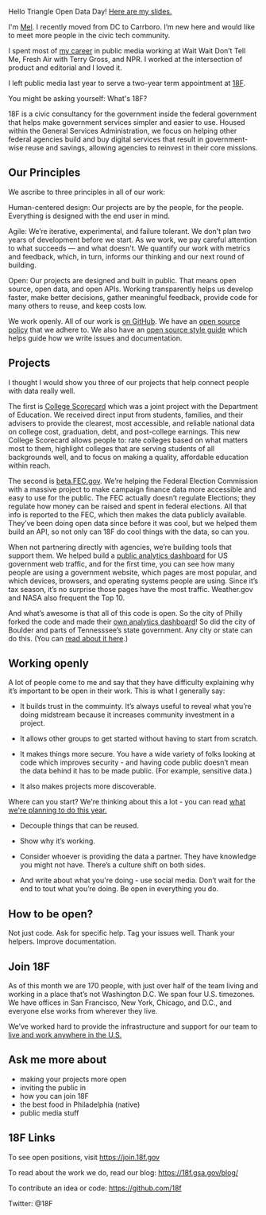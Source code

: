 


Hello Triangle Open Data Day! [Here are my slides.](https://github.com/melodykramer/melodykramer.github.io/blob/master/Copy.of.18F.General.Slides.-.Mel.pdf)

I'm [Mel](http://melodykramer.github.io/). I recently moved from DC to Carrboro. I’m new here and would like to meet more people in the civic tech community. 

I spent most of [my career](http://melodykramer.github.io/cv/) in public media working at Wait Wait Don’t Tell Me, Fresh Air with Terry Gross, and NPR. I worked at the intersection of product and editorial and I loved it.

I left public media last year to serve a two-year term appointment at [18F](https://18f.gsa.gov/).

You might be asking yourself: What's 18F?

18F is a civic consultancy for the government inside the federal government that helps make government services simpler and easier to use. Housed within the General Services Administration, we focus on helping other federal agencies build and buy digital services that result in government-wise reuse and savings, allowing agencies to reinvest in their core missions.

## Our Principles

We ascribe to three principles in all of our work:

Human-centered design: Our projects are by the people, for the people. Everything is designed with the end user in mind. 

Agile: We’re iterative, experimental, and failure tolerant. We don't plan two years of development before we start. As we work, we pay careful attention to what succeeds — and what doesn't. We quantify our work with metrics and feedback, which, in turn, informs our thinking and our next round of building.

Open: Our projects are designed and built in public. That means open source, open data, and open APIs. Working transparently helps us develop faster, make better decisions, gather meaningful feedback, provide code for many others to reuse, and keep costs low.

We work openly. All of our work is [on GitHub](https://github.com/18F). We have an [open source policy](https://github.com/18F/open-source-policy/blob/master/policy.md) that we adhere to. We also have an [open source style guide](https://pages.18f.gov/open-source-guide/) which helps guide how we write issues and documentation.

## Projects 

I thought I would show you three of our projects that help connect people with data really well.

The first is [College Scorecard](https://collegescorecard.ed.gov/) which was a joint project with the Department of Education. We received direct input from students, families, and their advisers to provide the clearest, most accessible, and reliable national data on college cost, graduation, debt, and post-college earnings. This new College Scorecard allows people to: rate colleges based on what matters most to them, highlight colleges that are serving students of all backgrounds well, and to focus on making a quality, affordable education within reach.

The second is [beta.FEC.gov](https://beta.fec.gov/). We’re helping the Federal Election Commission with a massive project to make campaign finance data more accessible and easy to use for the public. The FEC actually doesn’t regulate Elections; they regulate how money can be raised and spent in federal elections. All that info is reported to the FEC, which then makes the data publicly available. They’ve been doing open data since before it was cool, but we helped them build an API, so not only can 18F do cool things with the data, so can you.

When not partnering directly with agencies, we’re building tools that support them. We helped build a [public analytics dashboard](https://analytics.usa.gov/) for US government web traffic, and for the first time, you can see how many people are using a government website, which pages are most popular, and which devices, browsers, and operating systems people are using. Since it’s tax season, it’s no surprise those pages have the most traffic. Weather.gov and NASA also frequent the Top 10.

And what’s awesome is that all of this code is open. So the city of Philly forked the code and made their [own analytics dashboard](http://analytics.phila.gov/)! So did the city of Boulder and parts of Tennesssee’s state government. Any city or state can do this. (You can [read about it here](https://18f.gsa.gov/2016/01/06/tips-for-adapting-analytics-usa-gov/).)

## Working openly

A lot of people come to me and say that they have difficulty explaining why it’s important to be open in their work. This is what I generally say:

- It builds trust in the commuinty. It’s always useful to reveal what you’re doing midstream because it increases community investment in a project. 

- It allows other groups to get started without having to start from scratch.

- It makes things more secure. You have a wide variety of folks looking at code which improves security - and having code public doesn’t mean the data behind it has to be made public. (For example, sensitive data.)

- It also makes projects more discoverable.

Where can you start? We're thinking about this a lot - you can read [what we're planning to do this year.](https://18f.gsa.gov/2016/01/07/18f-new-years-resolution-be-even-more-open/)

- Decouple things that can be reused.

- Show why it’s working.

- Consider whoever is providing the data a partner. They have knowledge you might not have. There’s a culture shift on both sides.

- And write about what you're doing - use social media. Don’t wait for the end to tout what you’re doing. Be open in everything you do.

## How to be open?

Not just code.
Ask for specific help.
Tag your issues well.
Thank your helpers.
Improve documentation.

## Join 18F

As of this month we are 170 people, with just over half of the team living and working in a place that’s not Washington D.C. We span four U.S. timezones. We have offices in San Francisco, New York, Chicago, and D.C., and everyone else works from wherever they live. 

We’ve worked hard to provide the infrastructure and support for our team to [live and work anywhere in the U.S.](https://18f.gsa.gov/2015/10/15/best-practices-for-distributed-teams/)

## Ask me more about

- making your projects more open
- inviting the public in
- how you can join 18F 
- the best food in Philadelphia (native)
- public media stuff


## 18F Links

To see open positions, visit https://join.18f.gov

To read about the work we do, read our blog: https://18f.gsa.gov/blog/

To contribute an idea or code: https://github.com/18f

Twitter: @18F





